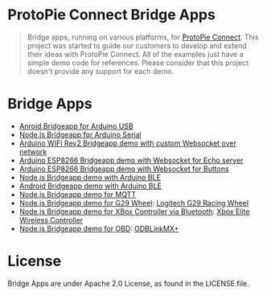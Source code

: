# ProtoPie Connect Bridge Apps

> Bridge apps, running on various platforms, for [ProtoPie Connect](https://github.com/ProtoPie/protopie-connect-bridge-apps). This project was started to guide our customers to develop and extend their ideas with ProtoPie Connect. All of the examples just have a simple demo code for references. Please consider that this project doesn't provide any support for each demo.

# Bridge Apps

- [Anroid Bridgeapp for Arduino USB](./android-bridge-arduino-usb)
- [Node.js Bridgeapp for Arduino Serial](./node-bridge-arduino-serial)
- [Arduino WIFI Rev2 Bridgeapp demo with custom Websocket over network](./arduino-wifi-rev2-bridge-websocket)
- [Arduino ESP8266 Bridgeapp demo with Websocket for Echo server](./arduino-esp8266-bridge-websocket)
- [Arduino ESP8266 Bridgeapp demo with Websocket for Buttons](./arduino-esp8266-bridge-buttons)
- [Node.js Bridgeapp demo with Arduino BLE](./node-bridge-arduino-ble)
- [Android Bridgeapp demo with Arduino BLE](./android-bridge-arduino-ble)
- [Node.js Bridgeapp demo for MQTT](./node-bridge-mqtt)
- [Node.js Bridgeapp demo for G29 Wheel](./node-bridge-g29): [Logitech G29 Racing Wheel](https://www.logitechg.com/en-us/products/driving/driving-force-racing-wheel.html)
- [Node.js Bridgeapp demo for XBox Controller via Bluetooth](./node-bridge-xbox-controller): [Xbox Elite Wireless Controller](https://www.xbox.com/en-US/accessories/controllers/elite-wireless-controller)
- [Node.js Bridgeapp demo for OBD](./node-bridge-xbox-controller): [ODBLinkMX+](https://www.obdlink.com/mxp/)

# License

Bridge Apps are under Apache 2.0 License, as found in the LICENSE file.